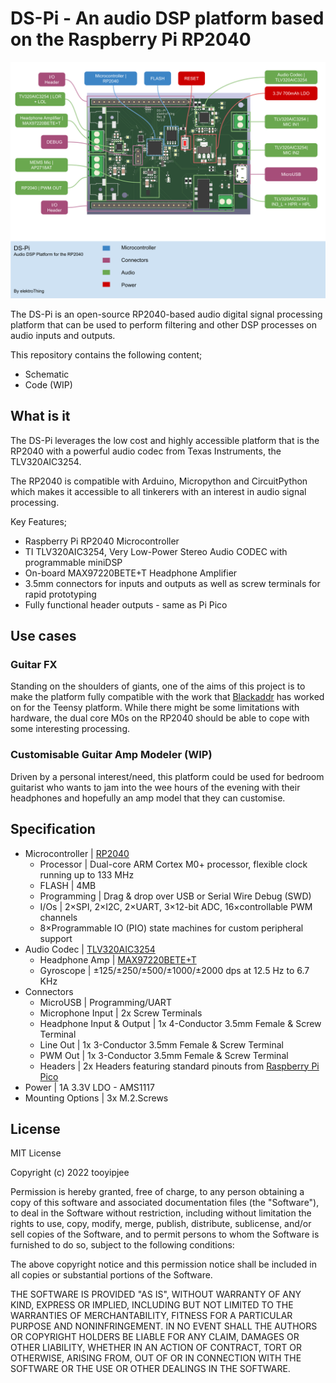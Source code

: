 # DS-Pi - An audio DSP platform based on the Raspberry Pi RP2040
![](./images/DS-Pi_System.svg)
 
 The DS-Pi is an open-source RP2040-based audio digital signal processing platform that can be used to perform filtering and other DSP processes on audio inputs and outputs.
 
 This repository contains the following content;
 - Schematic
 - Code (WIP)
 
 ## What is it
The DS-Pi leverages the low cost and highly accessible platform that is the RP2040 with a powerful audio codec from Texas Instruments, the TLV320AIC3254.

The RP2040 is compatible with Arduino, Micropython and CircuitPython which makes it accessible to all tinkerers with an interest in audio signal processing.

Key Features;
- Raspberry Pi RP2040 Microcontroller
- TI TLV320AIC3254, Very Low-Power Stereo Audio CODEC with programmable miniDSP
- On-board MAX97220BETE+T Headphone Amplifier
- 3.5mm connectors for inputs and outputs as well as screw terminals for rapid prototyping
- Fully functional header outputs - same as Pi Pico

## Use cases
### Guitar FX
Standing on the shoulders of giants, one of the aims of this project is to make the platform fully compatible with the work that [Blackaddr](https://github.com/Blackaddr/BALibrary) has worked on for the Teensy platform. While there might be some limitations with hardware, the dual core M0s on the RP2040 should be able to cope with some interesting processing. 
### Customisable Guitar Amp Modeler (WIP)
Driven by a personal interest/need, this platform could be used for bedroom guitarist who wants to jam into the wee hours of the evening with their headphones and hopefully an amp model that they can customise. 

## Specification
* Microcontroller | [RP2040](https://www.raspberrypi.com/documentation/microcontrollers/rp2040.html)
    * Processor | Dual-core ARM Cortex M0+ processor, flexible clock running up to 133 MHz
    * FLASH | 4MB
    * Programming | Drag & drop over USB or Serial Wire Debug (SWD)
    * I/Os | 2×SPI, 2×I2C, 2×UART, 3×12-bit ADC, 16×controllable PWM channels
    * 8×Programmable IO (PIO) state machines for custom peripheral support
* Audio Codec | [TLV320AIC3254](https://www.ti.com/product/TLV320AIC3254)
    * Headphone Amp | [MAX97220BETE+T](http://datasheets.maximintegrated.com/en/ds/MAX97220A-MAX97220E.pdf)
    * Gyroscope | ±125/±250/±500/±1000/±2000 dps at 12.5 Hz to 6.7 KHz
* Connectors
    * MicroUSB | Programming/UART
    * Microphone Input | 2x Screw Terminals
    * Headphone Input & Output | 1x 4-Conductor 3.5mm Female & Screw Terminal
    * Line Out | 1x 3-Conductor 3.5mm Female & Screw Terminal
    * PWM Out | 1x 3-Conductor 3.5mm Female & Screw Terminal
    * Headers | 2x Headers featuring standard pinouts from [Raspberry Pi Pico](https://www.raspberrypi.com/documentation/microcontrollers/raspberry-pi-pico.html) 
* Power | 1A 3.3V LDO - AMS1117
* Mounting Options | 3x M.2.Screws

## License

MIT License

Copyright (c) 2022 tooyipjee

Permission is hereby granted, free of charge, to any person obtaining a copy
of this software and associated documentation files (the "Software"), to deal
in the Software without restriction, including without limitation the rights
to use, copy, modify, merge, publish, distribute, sublicense, and/or sell
copies of the Software, and to permit persons to whom the Software is
furnished to do so, subject to the following conditions:

The above copyright notice and this permission notice shall be included in all
copies or substantial portions of the Software.

THE SOFTWARE IS PROVIDED "AS IS", WITHOUT WARRANTY OF ANY KIND, EXPRESS OR
IMPLIED, INCLUDING BUT NOT LIMITED TO THE WARRANTIES OF MERCHANTABILITY,
FITNESS FOR A PARTICULAR PURPOSE AND NONINFRINGEMENT. IN NO EVENT SHALL THE
AUTHORS OR COPYRIGHT HOLDERS BE LIABLE FOR ANY CLAIM, DAMAGES OR OTHER
LIABILITY, WHETHER IN AN ACTION OF CONTRACT, TORT OR OTHERWISE, ARISING FROM,
OUT OF OR IN CONNECTION WITH THE SOFTWARE OR THE USE OR OTHER DEALINGS IN THE
SOFTWARE.
